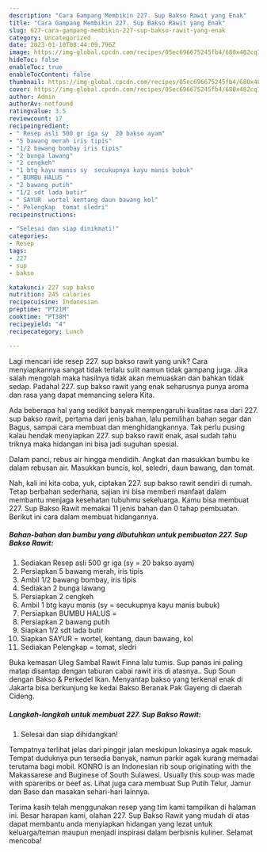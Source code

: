 ```yaml
---
description: "Cara Gampang Membikin 227. Sup Bakso Rawit yang Enak"
title: "Cara Gampang Membikin 227. Sup Bakso Rawit yang Enak"
slug: 627-cara-gampang-membikin-227-sup-bakso-rawit-yang-enak
category: Uncategorized
date: 2023-01-10T08:44:09.796Z
image: https://img-global.cpcdn.com/recipes/05ec696675245fb4/680x482cq70/227-sup-bakso-rawit-foto-resep-utama.jpg
hideToc: false
enableToc: true
enableTocContent: false
thumbnail: https://img-global.cpcdn.com/recipes/05ec696675245fb4/680x482cq70/227-sup-bakso-rawit-foto-resep-utama.jpg
cover: https://img-global.cpcdn.com/recipes/05ec696675245fb4/680x482cq70/227-sup-bakso-rawit-foto-resep-utama.jpg
author: Admin
authorAv: notfound
ratingvalue: 3.5
reviewcount: 17
recipeingredient:
- " Resep asli 500 gr iga sy  20 bakso ayam"
- "5 bawang merah iris tipis"
- "1/2 bawang bombay iris tipis"
- "2 bunga lawang"
- "2 cengkeh"
- "1 btg kayu manis sy  secukupnya kayu manis bubuk"
- " BUMBU HALUS "
- "2 bawang putih"
- "1/2 sdt lada butir"
- " SAYUR  wortel kentang daun bawang kol"
- " Pelengkap  tomat sledri"
recipeinstructions:

- "Selesai dan siap dinikmati!"
categories:
- Resep
tags:
- 227
- sup
- bakso

katakunci: 227 sup bakso 
nutrition: 245 calories
recipecuisine: Indonesian
preptime: "PT21M"
cooktime: "PT38M"
recipeyield: "4"
recipecategory: Lunch

---
```





Lagi mencari ide resep 227. sup bakso rawit yang unik? Cara menyiapkannya sangat tidak terlalu sulit namun tidak gampang juga. Jika salah mengolah maka hasilnya tidak akan memuaskan dan bahkan tidak sedap. Padahal 227. sup bakso rawit yang enak seharusnya punya aroma dan rasa yang dapat memancing selera Kita.





Ada beberapa hal yang sedikit banyak mempengaruhi kualitas rasa dari 227. sup bakso rawit, pertama dari jenis bahan, lalu pemilihan bahan segar dan Bagus, sampai cara membuat dan menghidangkannya. Tak perlu pusing kalau hendak menyiapkan 227. sup bakso rawit enak,      asal sudah tahu triknya maka hidangan ini bisa jadi suguhan spesial.














Dalam panci, rebus air hingga mendidih. Angkat dan masukkan bumbu ke dalam rebusan air. Masukkan buncis, kol, seledri, daun bawang, dan tomat.






Nah, kali ini kita coba, yuk, ciptakan 227. sup bakso rawit sendiri di rumah. Tetap berbahan sederhana, sajian ini bisa memberi manfaat dalam membantu menjaga kesehatan tubuhmu sekeluarga. Kamu bisa membuat 227. Sup Bakso Rawit memakai 11 jenis bahan dan 0 tahap pembuatan. Berikut ini cara dalam membuat hidangannya.

<!--inarticleads1-->

##### Bahan-bahan dan bumbu yang dibutuhkan untuk pembuatan 227. Sup Bakso Rawit:

1. Sediakan  Resep asli 500 gr iga (sy = 20 bakso ayam)
1. Persiapkan 5 bawang merah, iris tipis
1. Ambil 1/2 bawang bombay, iris tipis
1. Sediakan 2 bunga lawang
1. Persiapkan 2 cengkeh
1. Ambil 1 btg kayu manis (sy = secukupnya kayu manis bubuk)
1. Persiapkan  BUMBU HALUS =
1. Persiapkan 2 bawang putih
1. Siapkan 1/2 sdt lada butir
1. Siapkan  SAYUR = wortel, kentang, daun bawang, kol
1. Sediakan  Pelengkap = tomat, sledri


Buka kemasan Uleg Sambal Rawit Finna lalu tumis. Sup panas ini paling matap disantap dengan taburan cabai rawit iris di atasnya.. Sup Soun dengan Bakso &amp; Perkedel Ikan. Menyantap bakso yang terkenal enak di Jakarta bisa berkunjung ke kedai Bakso Beranak Pak Gayeng di daerah Cideng. 

<!--inarticleads2-->

##### Langkah-langkah untuk membuat 227. Sup Bakso Rawit:


1. Selesai dan siap dihidangkan!

Tempatnya terlihat jelas dari pinggir jalan meskipun lokasinya agak masuk. Tempat duduknya pun tersedia banyak, namun parkir agak kurang memadai terutama bagi mobil. KONRO is an Indonesian rib soup originating with the Makassarese and Buginese of South Sulawesi. Usually this soup was made with spareribs or beef as. Lihat juga cara membuat Sup Putih Telur, Jamur dan Baso dan masakan sehari-hari lainnya. 

Terima kasih telah menggunakan resep yang tim kami tampilkan di halaman ini. Besar harapan kami, olahan 227. Sup Bakso Rawit yang mudah di atas dapat membantu anda menyiapkan hidangan yang lezat untuk keluarga/teman maupun menjadi inspirasi dalam berbisnis kuliner. Selamat mencoba!
